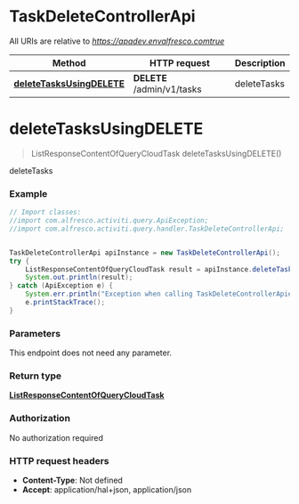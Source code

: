 # TaskDeleteControllerApi

All URIs are relative to *https://apadev.envalfresco.comtrue*

Method | HTTP request | Description
------------- | ------------- | -------------
[**deleteTasksUsingDELETE**](TaskDeleteControllerApi.md#deleteTasksUsingDELETE) | **DELETE** /admin/v1/tasks | deleteTasks


<a name="deleteTasksUsingDELETE"></a>
# **deleteTasksUsingDELETE**
> ListResponseContentOfQueryCloudTask deleteTasksUsingDELETE()

deleteTasks

### Example
```java
// Import classes:
//import com.alfresco.activiti.query.ApiException;
//import com.alfresco.activiti.query.handler.TaskDeleteControllerApi;


TaskDeleteControllerApi apiInstance = new TaskDeleteControllerApi();
try {
    ListResponseContentOfQueryCloudTask result = apiInstance.deleteTasksUsingDELETE();
    System.out.println(result);
} catch (ApiException e) {
    System.err.println("Exception when calling TaskDeleteControllerApi#deleteTasksUsingDELETE");
    e.printStackTrace();
}
```

### Parameters
This endpoint does not need any parameter.

### Return type

[**ListResponseContentOfQueryCloudTask**](ListResponseContentOfQueryCloudTask.md)

### Authorization

No authorization required

### HTTP request headers

 - **Content-Type**: Not defined
 - **Accept**: application/hal+json, application/json

